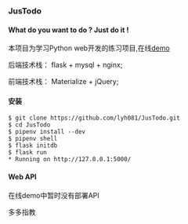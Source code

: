 ### JusTodo

#### What do you want to do ? Just do it !

本项目为学习Python web开发的练习项目,在线[demo](http://182.61.56.169)

后端技术栈： flask + mysql + nginx;

前端技术栈： Materialize + jQuery;

#### 安装

```
$ git clone https://github.com/lyh081/JusTodo.git
$ cd JusTodo
$ pipenv install --dev
$ pipenv shell
$ flask initdb
$ flask run
* Running on http://127.0.0.1:5000/
```

#### Web API

在线demo中暂时没有部署API

多多指教